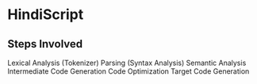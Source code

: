 # HindiScript

## Steps Involved 
Lexical Analysis (Tokenizer)
Parsing (Syntax Analysis)
Semantic Analysis
Intermediate Code Generation
Code Optimization 
Target Code Generation
